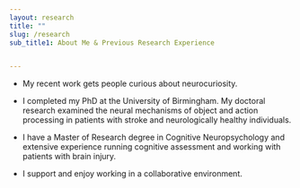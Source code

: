 ```yaml
---
layout: research
title: ""
slug: /research
sub_title1: About Me & Previous Research Experience


---
```



* My recent work gets people curious about neurocuriosity.

* I completed my PhD at the University of Birmingham. My doctoral research examined the neural mechanisms of object and action processing in patients with stroke and neurologically healthy individuals.

* I have a Master of Research degree in Cognitive Neuropsychology and extensive experience running cognitive assessment and working with patients with brain injury.

* I support and enjoy working in a collaborative environment.

<br />


